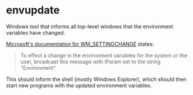 # envupdate

Windows tool that informs all top-level windows that the environment variables have changed.

[Microsoft's documentation for WM_SETTINGCHANGE](https://learn.microsoft.com/en-us/windows/win32/winmsg/wm-settingchange) states:

> To effect a change in the environment variables for the system or the user, broadcast this message with lParam set to the string "Environment".

This should inform the shell (mostly Windows Explorer), which should then start new programs with the updated environment variables.
